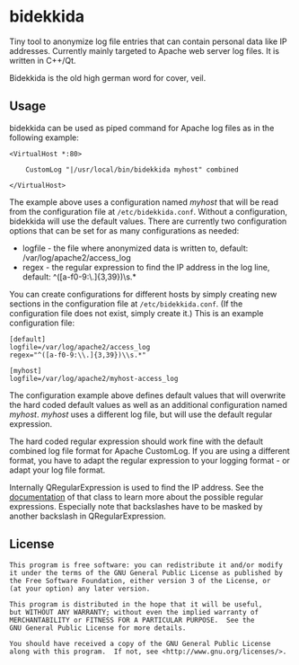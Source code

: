 # bidekkida

Tiny tool to anonymize log file entries that can contain personal data like IP addresses.
Currently mainly targeted to Apache web server log files. It is written in C++/Qt.

Bidekkida is the old high german word for cover, veil.

## Usage
bidekkida can be used as piped command for Apache log files as in the following example:

    <VirtualHost *:80>
    
        CustomLog "|/usr/local/bin/bidekkida myhost" combined
    
    </VirtualHost>
    
The example above uses a configuration named *myhost* that will be read from the configuration file
at `/etc/bidekkida.conf`. Without a configuration, bidekkida will use the default values. There are
currently two configuration options that can be set for as many configurations as needed:
* logfile - the file where anonymized data is written to, default: /var/log/apache2/access_log
* regex - the regular expression to find the IP address in the log line, default: ^([a-f0-9:\\.]{3,39})\\s.*

You can create configurations for different hosts by simply creating new sections in the configuration file
at `/etc/bidekkida.conf`. (If the configuration file does not exist, simply create it.)
This is an example configuration file:

    [default]
    logfile=/var/log/apache2/access_log
    regex="^([a-f0-9:\\.]{3,39})\\s.*"
    
    [myhost]
    logfile=/var/log/apache2/myhost-access_log
    
The configuration example above defines default values that will overwrite the hard coded default values as
well as an additional configuration named *myhost*. *myhost* uses a different log file, but will use the default
regular expression.

The hard coded regular expression should work fine with the default combined log file format for Apache CustomLog.
If you are using a different format, you have to adapt the regular expression to your logging format - or adapt your
log file format.

Internally QRegularExpression is used to find the IP address. See the [documentation](http://doc.qt.io/qt-5/qregularexpression.html#details) 
of that class to learn more about the possible regular expressions. Especially note that backslashes have to be masked
by another backslash in QRegularExpression.

## License

    This program is free software: you can redistribute it and/or modify
    it under the terms of the GNU General Public License as published by
    the Free Software Foundation, either version 3 of the License, or
    (at your option) any later version.

    This program is distributed in the hope that it will be useful,
    but WITHOUT ANY WARRANTY; without even the implied warranty of
    MERCHANTABILITY or FITNESS FOR A PARTICULAR PURPOSE.  See the
    GNU General Public License for more details.

    You should have received a copy of the GNU General Public License
    along with this program.  If not, see <http://www.gnu.org/licenses/>.

